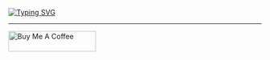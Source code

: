 [![Typing SVG](https://readme-typing-svg.demolab.com/?lines=Hi+there,+I'm+Dolor+Rume!;Backend+Engineer;3+years+coding+experience)](https://git.io/typing-svg)

<hr/>
<a href="https://www.buymeacoffee.com/whakuba" target="_blank"><img src="https://cdn.buymeacoffee.com/buttons/default-green.png" alt="Buy Me A Coffee" height="41" width="174"></a>
<!--
**rumeson/rumeson** is a ✨ _special_ ✨ repository because its `README.md` (this file) appears on your GitHub profile.

Here are some ideas to get you started:

- 🔭 I’m currently working on ...
- 🌱 I’m currently learning ...
- 👯 I’m looking to collaborate on ...
- 🤔 I’m looking for help with ...
- 💬 Ask me about ...
- 📫 How to reach me: ...
- 😄 Pronouns: ...
- ⚡ Fun fact: ...
-->
